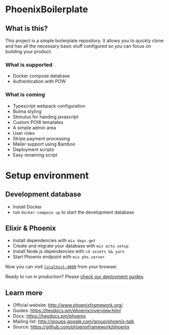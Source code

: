 # PhoenixBoilerplate

## What is this?

This project is a simple boilerplate repository. It allows you to quickly clone and has all the necessary basic stuff configured so you can focus on building your product.

### What is supported

  * Docker compose database
  * Authentication with POW


### What is coming

  * Typescript webpack configuration
  * Bulma styling
  * Stimulus for handing javascript
  * Custom POW templates
  * A simple admin area
  * User roles
  * Stripe payment processing
  * Mailer support using Bamboo
  * Deployment scripts
  * Easy renaming script


# Setup environment

## Development database
  * Install Docker
  * run `docker-compose up` to start the development database
  
## Elixir & Phoenix
  * Install dependencies with `mix deps.get`
  * Create and migrate your database with `mix ecto.setup`
  * Install Node.js dependencies with `cd assets && yarn`
  * Start Phoenix endpoint with `mix phx.server`

Now you can visit [`localhost:4000`](http://localhost:4000) from your browser.

Ready to run in production? Please [check our deployment guides](https://hexdocs.pm/phoenix/deployment.html).

## Learn more

  * Official website: http://www.phoenixframework.org/
  * Guides: https://hexdocs.pm/phoenix/overview.html
  * Docs: https://hexdocs.pm/phoenix
  * Mailing list: http://groups.google.com/group/phoenix-talk
  * Source: https://github.com/phoenixframework/phoenix
